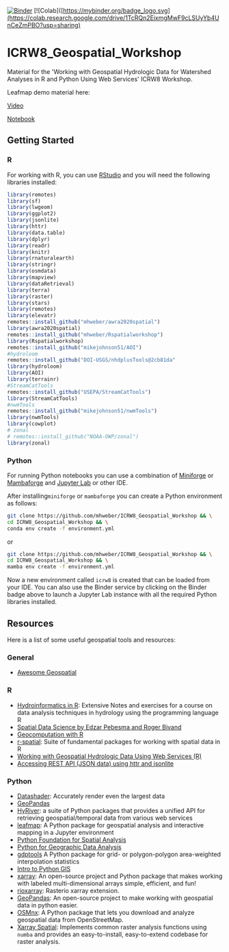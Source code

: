 [![Binder](https://mybinder.org/badge_logo.svg)](https://mybinder.org/v2/gh/mhweber/ICRW8_Geospatial_Workshop/HEAD)
[![Colab]([https://mybinder.org/badge_logo.svg](https://colab.research.google.com/drive/1TcRQn2EixmgMwF9cLSUyYb4UnCeZmPBO?usp=sharing)

# ICRW8_Geospatial_Workshop
Material for the 'Working with Geospatial Hydrologic Data for Watershed Analyses in R and Python Using Web Services' ICRW8 Workshop.

Leafmap demo material here:

[Video](https://youtu.be/RbneXcsN1ak)

[Notebook](https://leafmap.org/workshops/ICRW_2023)


## Getting Started

### R
For working with R, you can use [RStudio](https://www.rstudio.com/) and you will need the following libraries installed:

```r
library(remotes)
library(sf)
library(lwgeom)
library(ggplot2)
library(jsonlite)
library(httr)
library(data.table)
library(dplyr)
library(readr)
library(knitr)
library(rnaturalearth)
library(stringr)
library(osmdata)
library(mapview)
library(dataRetrieval)
library(terra)
library(raster)
library(stars)
library(remotes)
library(elevatr)
remotes::install_github("mhweber/awra2020spatial")
library(awra2020spatial)
remotes::install_github("mhweber/Rspatialworkshop")
library(Rspatialworkshop)
remotes::install_github("mikejohnson51/AOI")
#hydroloom
remotes::install_github("DOI-USGS/nhdplusTools@2cb81da"
library(hydroloom)
library(AOI)
library(terrainr)
#StreamCatTools
remotes::install_github("USEPA/StreamCatTools")
library(StreamCatTools)
#nwmTools
remotes::install_github("mikejohnson51/nwmTools")
library(nwmTools)
library(cowplot)
# zonal
# remotes::install_github("NOAA-OWP/zonal")
library(zonal)

```

### Python
For running Python notebooks you can use a combination of
[Miniforge](https://github.com/conda-forge/miniforge) or [Mambaforge](https://github.com/conda-forge/miniforge) and [Jupyter Lab](https://jupyter.org/) or other IDE. 


After installing`miniforge` or `mambaforge` you can create a Python environment as follows:

```bash
git clone https://github.com/mhweber/ICRW8_Geospatial_Workshop && \
cd ICRW8_Geospatial_Workshop && \
conda env create -f environment.yml
```
or

```bash
git clone https://github.com/mhweber/ICRW8_Geospatial_Workshop && \
cd ICRW8_Geospatial_Workshop && \
mamba env create -f environment.yml
```

Now a new environment called `icrw8` is created that can be loaded from your IDE.
You can also use the Binder service by clicking on the Binder badge above to launch a Jupyter Lab instance with all the required Python libraries installed.

## Resources

Here is a list of some useful geospatial tools and resources:

### General
 * [Awesome Geospatial](https://github.com/sacridini/Awesome-Geospatial)

### R
* [Hydroinformatics in R](https://vt-hydroinformatics.github.io/):
    Extensive Notes and exercises for a course on data analysis techniques in hydrology using the programming language R
* [Spatial Data Science by Edzar Pebesma and Roger Bivand](https://r-spatial.org/book/)
* [Geocomputation with R](https://r.geocompx.org/)
* [r-spatial](https://github.com/r-spatial): Suite of fundamental packages for working with spatial data in R
* [Working with Geospatial Hydrologic Data Using Web Services (R)](https://mikejohnson51.github.io/IOW2022_R/slides.html)
* [Accessing REST API (JSON data) using httr and jsonlite](https://rstudio-pubs-static.s3.amazonaws.com/480665_ba2655419209496dbb799f1c7d050673.html)

### Python
* [Datashader](https://datashader.org/):
    Accurately render even the largest data
* [GeoPandas](https://geopandas.org/en/stable/index.html)
* [HyRiver](https://docs.hyriver.io/index.html): a suite of Python packages that provides a unified API for retrieving geospatial/temporal data from various web services
* [leafmap](https://leafmap.org/): A Python package for geospatial analysis and interactive mapping in a Jupyter environment
* [Python Foundation for Spatial Analysis](https://courses.spatialthoughts.com/python-foundation.html)
* [Python for Geographic Data Analysis](https://pythongis.org/index.html)
* [gdptools](https://gdptools.readthedocs.io/en/latest/) A Python package for grid- or polygon-polygon area-weighted interpolation statistics
* [Intro to Python GIS](https://automating-gis-processes.github.io/CSC18/lessons/L2/geopandas-basics.html)
* [xarray](https://xarray.pydata.org/en/stable/): An open-source project and Python package that makes working with labeled multi-dimensional
    arrays simple, efficient, and fun!
* [rioxarray](https://corteva.github.io/rioxarray/stable/index.html): Rasterio xarray extension.
* [GeoPandas](https://geopandas.org/en/stable/):
    An open-source project to make working with geospatial data in python easier.
* [OSMnx](https://github.com/gboeing/osmnx): A Python package that lets you download and analyze geospatial data from OpenStreetMap.
* [Xarray Spatial](https://xarray-spatial.org/master/index.html): Implements common raster analysis functions using `numba` and provides an easy-to-install, easy-to-extend codebase for raster analysis.
